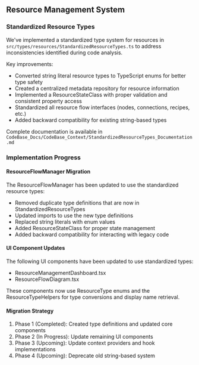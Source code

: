## Resource Management System

### Standardized Resource Types

We've implemented a standardized type system for resources in `src/types/resources/StandardizedResourceTypes.ts` to address inconsistencies identified during code analysis.

Key improvements:

- Converted string literal resource types to TypeScript enums for better type safety
- Created a centralized metadata repository for resource information
- Implemented a ResourceStateClass with proper validation and consistent property access
- Standardized all resource flow interfaces (nodes, connections, recipes, etc.)
- Added backward compatibility for existing string-based types

Complete documentation is available in `CodeBase_Docs/CodeBase_Context/StandardizedResourceTypes_Documentation.md`

### Implementation Progress

#### ResourceFlowManager Migration

The ResourceFlowManager has been updated to use the standardized resource types:

- Removed duplicate type definitions that are now in StandardizedResourceTypes
- Updated imports to use the new type definitions
- Replaced string literals with enum values
- Added ResourceStateClass for proper state management
- Added backward compatibility for interacting with legacy code

#### UI Component Updates

The following UI components have been updated to use standardized types:

- ResourceManagementDashboard.tsx
- ResourceFlowDiagram.tsx

These components now use ResourceType enums and the ResourceTypeHelpers for type conversions and display name retrieval.

#### Migration Strategy

1. Phase 1 (Completed): Created type definitions and updated core components
2. Phase 2 (In Progress): Update remaining UI components
3. Phase 3 (Upcoming): Update context providers and hook implementations
4. Phase 4 (Upcoming): Deprecate old string-based system
